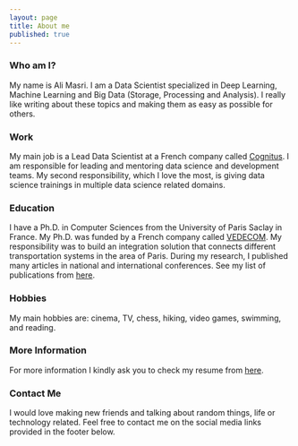 ```yaml
---
layout: page
title: About me
published: true
---
```

### Who am I?

My name is Ali Masri. I am a Data Scientist specialized in Deep Learning, Machine Learning and Big Data (Storage, Processing and Analysis). I really like writing about these topics and making them as easy as possible for others.

### Work

My main job is a Lead Data Scientist at a French company called <a href="http://www.cognitus.fr" target="_blank">Cognitus</a>. I am responsible for leading and mentoring data science and development teams. My second responsibility, which I love the most, is giving data science trainings in multiple data science related domains.

### Education

I have a Ph.D. in Computer Sciences from the University of Paris Saclay in France. My Ph.D. was funded by a French company called <a href="http://www.vedecom.fr" target="_blank">VEDECOM</a>. My responsibility was to build an integration solution that connects different transportation systems in the area of Paris. During my research, I published many articles in national and international conferences. See my list of publications from <a href="https://dblp.uni-trier.de/pers/hd/m/Masri:Ali" target="_blank">here</a>.  

### Hobbies

My main hobbies are: cinema, TV, chess, hiking, video games, swimming, and reading.

### More Information

For more information I kindly ask you to check my resume from <a href="../assets/docs/cv.pdf" target="_blank">here</a>.


### Contact Me

I would love making new friends and talking about random things, life or technology related. Feel free to contact me on the social media links provided in the footer below.
